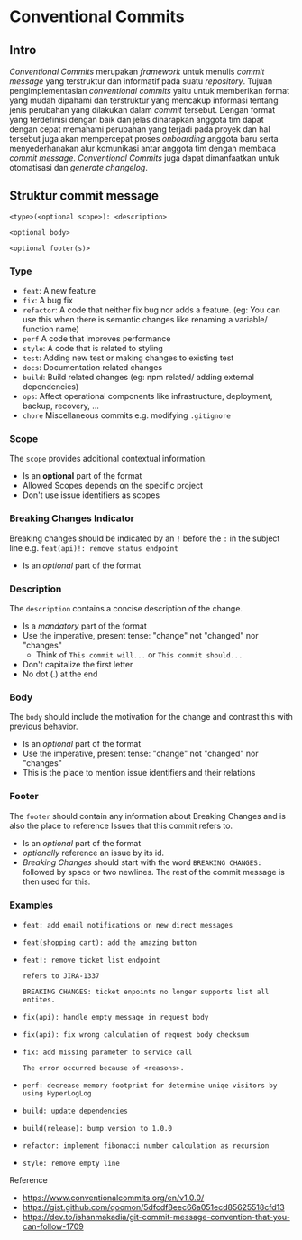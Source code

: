 # Conventional Commits 

## Intro
*Conventional Commits* merupakan *framework* untuk menulis *commit message* yang terstruktur dan informatif pada suatu *repository*. Tujuan pengimplementasian *conventional commits* yaitu untuk memberikan format yang mudah dipahami dan terstruktur yang mencakup informasi tentang jenis perubahan yang dilakukan dalam *commit* tersebut. Dengan format yang terdefinisi dengan baik dan jelas diharapkan anggota tim dapat dengan cepat memahami perubahan yang terjadi pada proyek dan hal tersebut juga akan mempercepat proses *onboarding* anggota baru serta menyederhanakan alur komunikasi antar anggota tim dengan membaca *commit message*. *Conventional Commits* juga dapat dimanfaatkan untuk otomatisasi dan *generate changelog*.


## Struktur commit message
```
<type>(<optional scope>): <description>

<optional body>

<optional footer(s)>

```

### Type
* ```feat```: A new feature
* ```fix```: A bug fix
* ```refactor```: A code that neither fix bug nor adds a feature. (eg: You can use this when there is semantic changes like renaming a variable/ function name)
* ```perf``` A code that improves performance
* ```style```: A code that is related to styling
* ```test```: Adding new test or making changes to existing test
* ```docs```: Documentation related changes
* ```build```: Build related changes (eg: npm related/ adding external dependencies)
* ```ops```: Affect operational components like infrastructure, deployment, backup, recovery, ...
* ```chore``` Miscellaneous commits e.g. modifying ```.gitignore```

### Scope
The ```scope``` provides additional contextual information.
* Is an **optional** part of the format
* Allowed Scopes depends on the specific project
* Don't use issue identifiers as scopes

### Breaking Changes Indicator
Breaking changes should be indicated by an `!` before the `:` in the subject line e.g. `feat(api)!: remove status endpoint`

* Is an *optional* part of the format

### Description
The `description` contains a concise description of the change.

* Is a *mandatory* part of the format
* Use the imperative, present tense: "change" not "changed" nor "changes"
	* Think of `This commit will...` or `This commit should...`
* Don't capitalize the first letter
* No dot (.) at the end

### Body
The `body` should include the motivation for the change and contrast this with previous behavior.

* Is an *optional* part of the format
* Use the imperative, present tense: "change" not "changed" nor "changes"
* This is the place to mention issue identifiers and their relations


### Footer
The `footer` should contain any information about Breaking Changes and is also the place to reference Issues that this commit refers to.

* Is an *optional* part of the format
* *optionally* reference an issue by its id.
* *Breaking Changes* should start with the word `BREAKING CHANGES:` followed by space or two newlines. The rest of the commit message is then used for this.

### Examples
* 
	```
	feat: add email notifications on new direct messages
	```
* 
	```
	feat(shopping cart): add the amazing button
	```
* 
	```
	feat!: remove ticket list endpoint

	refers to JIRA-1337

	BREAKING CHANGES: ticket enpoints no longer supports list all entites.
	```
* 
	```
	fix(api): handle empty message in request body
	```
* 
	```
	fix(api): fix wrong calculation of request body checksum
	```
* 
	```
	fix: add missing parameter to service call

	The error occurred because of <reasons>.
	```

* 
	```
	perf: decrease memory footprint for determine uniqe visitors by using HyperLogLog
	```
* 
	```
	build: update dependencies
	```
* 
	```
	build(release): bump version to 1.0.0
	```
* 
	```
	refactor: implement fibonacci number calculation as recursion
	```
* 
	```
	style: remove empty line
	```

Reference
- https://www.conventionalcommits.org/en/v1.0.0/
- https://gist.github.com/qoomon/5dfcdf8eec66a051ecd85625518cfd13
- https://dev.to/ishanmakadia/git-commit-message-convention-that-you-can-follow-1709